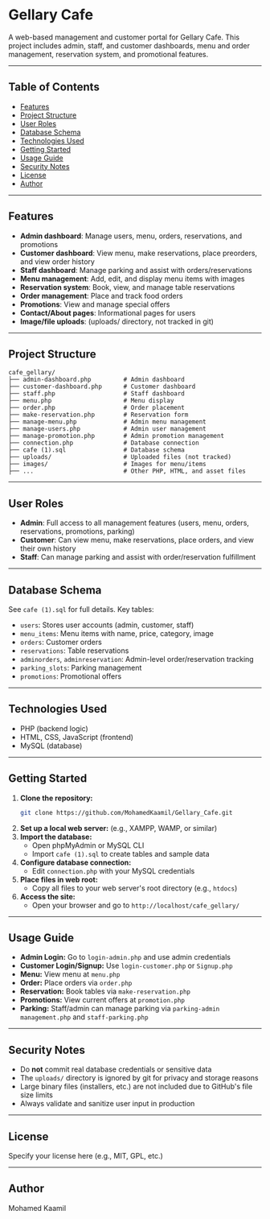 
# Gellary Cafe

A web-based management and customer portal for Gellary Cafe. This project includes admin, staff, and customer dashboards, menu and order management, reservation system, and promotional features.

---

## Table of Contents
- [Features](#features)
- [Project Structure](#project-structure)
- [User Roles](#user-roles)
- [Database Schema](#database-schema)
- [Technologies Used](#technologies-used)
- [Getting Started](#getting-started)
- [Usage Guide](#usage-guide)
- [Security Notes](#security-notes)
- [License](#license)
- [Author](#author)

---

## Features
- **Admin dashboard**: Manage users, menu, orders, reservations, and promotions
- **Customer dashboard**: View menu, make reservations, place preorders, and view order history
- **Staff dashboard**: Manage parking and assist with orders/reservations
- **Menu management**: Add, edit, and display menu items with images
- **Reservation system**: Book, view, and manage table reservations
- **Order management**: Place and track food orders
- **Promotions**: View and manage special offers
- **Contact/About pages**: Informational pages for users
- **Image/file uploads**: (uploads/ directory, not tracked in git)

---

## Project Structure

```
cafe_gellary/
├── admin-dashboard.php         # Admin dashboard
├── customer-dashboard.php      # Customer dashboard
├── staff.php                   # Staff dashboard
├── menu.php                    # Menu display
├── order.php                   # Order placement
├── make-reservation.php        # Reservation form
├── manage-menu.php             # Admin menu management
├── manage-users.php            # Admin user management
├── manage-promotion.php        # Admin promotion management
├── connection.php              # Database connection
├── cafe (1).sql                # Database schema
├── uploads/                    # Uploaded files (not tracked)
├── images/                     # Images for menu/items
├── ...                         # Other PHP, HTML, and asset files
```

---

## User Roles

- **Admin**: Full access to all management features (users, menu, orders, reservations, promotions, parking)
- **Customer**: Can view menu, make reservations, place orders, and view their own history
- **Staff**: Can manage parking and assist with order/reservation fulfillment

---

## Database Schema

See `cafe (1).sql` for full details. Key tables:

- `users`: Stores user accounts (admin, customer, staff)
- `menu_items`: Menu items with name, price, category, image
- `orders`: Customer orders
- `reservations`: Table reservations
- `adminorders`, `adminreservation`: Admin-level order/reservation tracking
- `parking_slots`: Parking management
- `promotions`: Promotional offers

---

## Technologies Used
- PHP (backend logic)
- HTML, CSS, JavaScript (frontend)
- MySQL (database)

---

## Getting Started

1. **Clone the repository:**
   ```sh
   git clone https://github.com/MohamedKaamil/Gellary_Cafe.git
   ```
2. **Set up a local web server:** (e.g., XAMPP, WAMP, or similar)
3. **Import the database:**
   - Open phpMyAdmin or MySQL CLI
   - Import `cafe (1).sql` to create tables and sample data
4. **Configure database connection:**
   - Edit `connection.php` with your MySQL credentials
5. **Place files in web root:**
   - Copy all files to your web server's root directory (e.g., `htdocs`)
6. **Access the site:**
   - Open your browser and go to `http://localhost/cafe_gellary/`

---

## Usage Guide

- **Admin Login:** Go to `login-admin.php` and use admin credentials
- **Customer Login/Signup:** Use `login-customer.php` or `Signup.php`
- **Menu:** View menu at `menu.php`
- **Order:** Place orders via `order.php`
- **Reservation:** Book tables via `make-reservation.php`
- **Promotions:** View current offers at `promotion.php`
- **Parking:** Staff/admin can manage parking via `parking-admin management.php` and `staff-parking.php`

---

## Security Notes

- Do **not** commit real database credentials or sensitive data
- The `uploads/` directory is ignored by git for privacy and storage reasons
- Large binary files (installers, etc.) are not included due to GitHub's file size limits
- Always validate and sanitize user input in production

---

## License

Specify your license here (e.g., MIT, GPL, etc.)

---

## Author

Mohamed Kaamil
